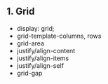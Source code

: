 ## 1. Grid

- display: grid;
- grid-template-columns, rows
- grid-area
- justify/align-content
- justify/align-items
- justify/align-self
- grid-gap
